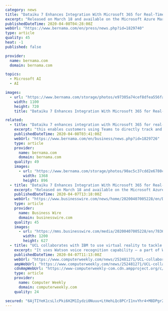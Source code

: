 ```yaml
---
category: news
title: "Dataiku 7 Enhances Integration With Microsoft 365 for Real-Time AI Collaboration at Scale"
excerpt: "Released on March 18 and available on the Microsoft Azure Marketplace, Dataiku 7 delivers efficiency-driving features for technical profiles to work on machine learning projects including an enhanced Git integration, a dedicated EDA interface for statistical analysis, and row-level explainability to promote white-box AI."
publishedDateTime: 2020-04-08T04:28:00Z
webUrl: "https://www.bernama.com/en/press/news.php?id=1829740"
type: article
quality: 45
heat: -1
published: false

provider:
  name: bernama.com
  domain: bernama.com

topics:
  - Microsoft AI
  - AI

images:
  - url: "https://www.bernama.com/storage/photos/e97305a74cef8dfea556fa46981f0c835e8d50596adc7"
    width: 1100
    height: 720
    title: "Dataiku 7 Enhances Integration With Microsoft 365 for Real-Time AI Collaboration at Scale"

related:
  - title: "Dataiku 7 enhances integration with Microsoft 365 for real-time AI collaboration"
    excerpt: "this enables customers using Teams to directly track and share changes made to their AI projects. Available on the Microsoft Azure Marketplace, Dataiku 7 delivers efficiency-driving features for technical profiles to work on machine learning projects including an enhanced Git integration, a dedicated EDA interface for statistical analysis and ..."
    publishedDateTime: 2020-04-08T03:41:00Z
    webUrl: "https://www.bernama.com/en/business/news.php?id=1829726"
    type: article
    provider:
      name: bernama.com
      domain: bernama.com
    quality: 49
    images:
      - url: "https://www.bernama.com/storage/photos/90ac5c37cdd2e6780ca8ed5992cc5bef5e8d472157aeb"
        width: 1368
        height: 896
  - title: "Dataiku 7 Enhances Integration With Microsoft 365 for Real-Time AI Collaboration at Scale"
    excerpt: "Released on March 18 and available on the Microsoft Azure Marketplace, Dataiku 7 delivers efficiency-driving features for technical profiles to work on machine learning projects including an enhanced Git integration, a dedicated EDA interface for statistical analysis, and row-level explainability to promote white-box AI. “Dataiku understands ..."
    publishedDateTime: 2020-04-07T13:18:00Z
    webUrl: "https://www.businesswire.com/news/home/20200407005228/en/Dataiku-7-Enhances-Integration-Microsoft-365-Real-Time"
    type: article
    provider:
      name: Business Wire
      domain: businesswire.com
    quality: 45
    images:
      - url: "https://mms.businesswire.com/media/20200407005228/en/783642/23/Dataiku_MSFT.jpg"
        width: 1200
        height: 627
  - title: "UCL collaborates with IBM to use virtual reality to tackle loneliness"
    excerpt: "It uses Watson voice recognition capability – a part of Watson Speech services ... These projects are part of a wider international educational collaboration that makes use of IBM technologies such as IBM Cloud, IoT and AI to enable students to work on problems faced by real-world organisations. UCL said that having students work on ..."
    publishedDateTime: 2020-04-07T11:13:00Z
    webUrl: "https://www.computerweekly.com/news/252481271/UCL-collaborates-with-IBM-to-use-virtual-reality-to-tackle-loneliness"
    ampWebUrl: "https://www.computerweekly.com/news/252481271/UCL-collaborates-with-IBM-to-use-virtual-reality-to-tackle-loneliness?amp=1"
    cdnAmpWebUrl: "https://www-computerweekly-com.cdn.ampproject.org/c/s/www.computerweekly.com/news/252481271/UCL-collaborates-with-IBM-to-use-virtual-reality-to-tackle-loneliness?amp=1"
    type: article
    provider:
      name: Computer Weekly
      domain: computerweekly.com
    quality: 24

secured: "6AjTIYeK1csLlcPki6H2M1Iydzi0Nuuu+LtHehLQc8PCrI1nvYhr4+M8DPgr25R+lTLcfg6f1hwFSmzok/AtWuIJ6z0P0qzGT4hup3oA8q0joye3xnFsmnWL4+vDHZA4c/bAmc0k5Y85JyVWlPxVORKUHJf6+h7QxXBxKgTndNo/78q7UHiAgY6t2bnBh75I/5L1wMns8Bbn8dVZZC7Iga6FCZQtf75NF/HOqhV11kcjgBgL0YmQKy3kGVXf6JBhCBMfQrPstavidO7SITct/FiW6vR3NWPV5L3FGZFYZYCfxPcXSnDm7/cVHwPGO8nQ;Z/UIjEEDNzoWQHRETIAx8w=="
---
```



